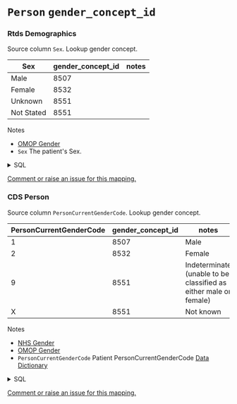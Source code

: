 # `Person` `gender_concept_id`
### Rtds Demographics
Source column  `Sex`.
Lookup gender concept.


|Sex|gender_concept_id|notes|
|------|-----|-----|
|Male|8507||
|Female|8532||
|Unknown|8551||
|Not Stated|8551||

Notes
* [OMOP Gender](https://athena.ohdsi.org/search-terms/terms?conceptClass=Gender&invalidReason=Valid&vocabulary=Gender&page=1&pageSize=50&query=)
* `Sex` The patient's Sex.
<details>
<summary>SQL</summary>

```sql
select
	distinct 
		d.PatientId,
		d.DateOfBirth,
		d.Sex
from omop_staging.RTDS_1_Demographics d
where d.PatientId not like '%[^0-9]%'
	and len(d.PatientId) = 10
	
```
</details>


[Comment or raise an issue for this mapping.](https://github.com/answerdigital/oxford-omop-data-mapper/issues/new?title=OMOP%20Person%20table%20gender_concept_id%20field%20Rtds%20Demographics%20mapping)
### CDS Person
Source column  `PersonCurrentGenderCode`.
Lookup gender concept.


|PersonCurrentGenderCode|gender_concept_id|notes|
|------|-----|-----|
|1|8507|Male|
|2|8532|Female|
|9|8551|Indeterminate (unable to be classified as either male or female)|
|X|8551|Not known|

Notes
* [NHS Gender](https://www.datadictionary.nhs.uk/data_elements/person_stated_gender_code.html)
* [OMOP Gender](https://athena.ohdsi.org/search-terms/terms?conceptClass=Gender&invalidReason=Valid&vocabulary=Gender&page=1&pageSize=50&query=)
* `PersonCurrentGenderCode` Patient PersonCurrentGenderCode [Data Dictionary](https://www.datadictionary.nhs.uk/data_elements/person_gender_code_current.html)
<details>
<summary>SQL</summary>

```sql
select
	distinct
		NHSNumber,
		DateofBirth as DateOfBirth,
		EthnicCategory,
		PersonCurrentGenderCode
from omop_staging.cds_line01
where NHSNumber is not null;
	
```
</details>


[Comment or raise an issue for this mapping.](https://github.com/answerdigital/oxford-omop-data-mapper/issues/new?title=OMOP%20Person%20table%20gender_concept_id%20field%20CDS%20Person%20mapping)
